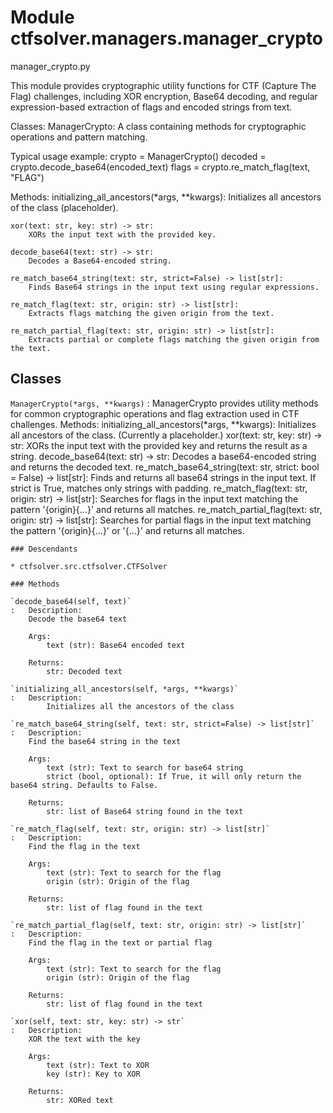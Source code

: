 Module ctfsolver.managers.manager_crypto
========================================
manager_crypto.py

This module provides cryptographic utility functions for CTF (Capture The Flag) challenges,
including XOR encryption, Base64 decoding, and regular expression-based extraction of flags
and encoded strings from text.

Classes:
    ManagerCrypto: A class containing methods for cryptographic operations and pattern matching.

Typical usage example:
    crypto = ManagerCrypto()
    decoded = crypto.decode_base64(encoded_text)
    flags = crypto.re_match_flag(text, "FLAG")

Methods:
    initializing_all_ancestors(*args, **kwargs):
        Initializes all ancestors of the class (placeholder).

    xor(text: str, key: str) -> str:
        XORs the input text with the provided key.

    decode_base64(text: str) -> str:
        Decodes a Base64-encoded string.

    re_match_base64_string(text: str, strict=False) -> list[str]:
        Finds Base64 strings in the input text using regular expressions.

    re_match_flag(text: str, origin: str) -> list[str]:
        Extracts flags matching the given origin from the text.

    re_match_partial_flag(text: str, origin: str) -> list[str]:
        Extracts partial or complete flags matching the given origin from the text.

Classes
-------

`ManagerCrypto(*args, **kwargs)`
:   ManagerCrypto provides utility methods for common cryptographic operations and flag extraction used in CTF challenges.
    Methods:
        initializing_all_ancestors(*args, **kwargs):
            Initializes all ancestors of the class. (Currently a placeholder.)
        xor(text: str, key: str) -> str:
            XORs the input text with the provided key and returns the result as a string.
        decode_base64(text: str) -> str:
            Decodes a base64-encoded string and returns the decoded text.
        re_match_base64_string(text: str, strict: bool = False) -> list[str]:
            Finds and returns all base64 strings in the input text. If strict is True, matches only strings with padding.
        re_match_flag(text: str, origin: str) -> list[str]:
            Searches for flags in the input text matching the pattern '{origin}{...}' and returns all matches.
        re_match_partial_flag(text: str, origin: str) -> list[str]:
            Searches for partial flags in the input text matching the pattern '{origin}{...}' or '{...}' and returns all matches.

    ### Descendants

    * ctfsolver.src.ctfsolver.CTFSolver

    ### Methods

    `decode_base64(self, text)`
    :   Description:
        Decode the base64 text
        
        Args:
            text (str): Base64 encoded text
        
        Returns:
            str: Decoded text

    `initializing_all_ancestors(self, *args, **kwargs)`
    :   Description:
            Initializes all the ancestors of the class

    `re_match_base64_string(self, text: str, strict=False) ‑> list[str]`
    :   Description:
        Find the base64 string in the text
        
        Args:
            text (str): Text to search for base64 string
            strict (bool, optional): If True, it will only return the base64 string. Defaults to False.
        
        Returns:
            str: list of Base64 string found in the text

    `re_match_flag(self, text: str, origin: str) ‑> list[str]`
    :   Description:
        Find the flag in the text
        
        Args:
            text (str): Text to search for the flag
            origin (str): Origin of the flag
        
        Returns:
            str: list of flag found in the text

    `re_match_partial_flag(self, text: str, origin: str) ‑> list[str]`
    :   Description:
        Find the flag in the text or partial flag
        
        Args:
            text (str): Text to search for the flag
            origin (str): Origin of the flag
        
        Returns:
            str: list of flag found in the text

    `xor(self, text: str, key: str) ‑> str`
    :   Description:
        XOR the text with the key
        
        Args:
            text (str): Text to XOR
            key (str): Key to XOR
        
        Returns:
            str: XORed text